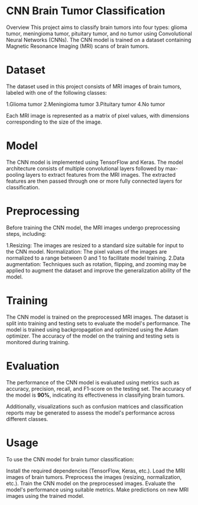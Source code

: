 # CNN Brain Tumor Classification
Overview
This project aims to classify brain tumors into four types: glioma tumor, meningioma tumor, pituitary tumor, and no tumor using Convolutional Neural Networks (CNNs). The CNN model is trained on a dataset containing Magnetic Resonance Imaging (MRI) scans of brain tumors.

# Dataset
The dataset used in this project consists of MRI images of brain tumors, labeled with one of the following classes:

1.Glioma tumor
2.Meningioma tumor
3.Pituitary tumor
4.No tumor

Each MRI image is represented as a matrix of pixel values, with dimensions corresponding to the size of the image.

# Model
The CNN model is implemented using TensorFlow and Keras. The model architecture consists of multiple convolutional layers followed by max-pooling layers to extract features from the MRI images. The extracted features are then passed through one or more fully connected layers for classification.

# Preprocessing
Before training the CNN model, the MRI images undergo preprocessing steps, including:

1.Resizing: The images are resized to a standard size suitable for input to the CNN model.
Normalization: The pixel values of the images are normalized to a range between 0 and 1 to facilitate model training.
2.Data augmentation: Techniques such as rotation, flipping, and zooming may be applied to augment the dataset and improve the generalization ability of the model.

# Training
The CNN model is trained on the preprocessed MRI images. The dataset is split into training and testing sets to evaluate the model's performance. The model is trained using backpropagation and optimized using the Adam optimizer. The accuracy of the model on the training and testing sets is monitored during training.

# Evaluation
The performance of the CNN model is evaluated using metrics such as accuracy, precision, recall, and F1-score on the testing set. The accuracy of the model is **90%**, indicating its effectiveness in classifying brain tumors.

Additionally, visualizations such as confusion matrices and classification reports may be generated to assess the model's performance across different classes.

# Usage
To use the CNN model for brain tumor classification:

Install the required dependencies (TensorFlow, Keras, etc.).
Load the MRI images of brain tumors.
Preprocess the images (resizing, normalization, etc.).
Train the CNN model on the preprocessed images.
Evaluate the model's performance using suitable metrics.
Make predictions on new MRI images using the trained model.
